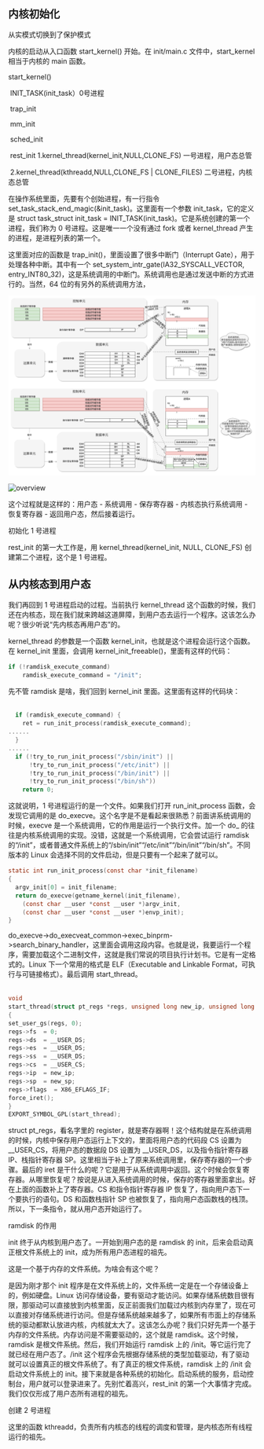 ## 内核初始化

从实模式切换到了保护模式

内核的启动从入口函数 start_kernel() 开始。在 init/main.c 文件中，start_kernel 相当于内核的 main 函数。

start_kernel()

​	INIT_TASK(init_task）0号进程

​	trap_init

​	mm_init

​	sched_init

​	rest_init 1.kernel_thread(kernel_init,NULL,CLONE_FS) 一号进程，用户态总管

​                  2.kernel_thread(kthreadd,NULL,CLONE_FS | CLONE_FILES) 二号进程，内核态总管

在操作系统里面，先要有个创始进程，有一行指令 set_task_stack_end_magic(&init_task)。这里面有一个参数 init_task，它的定义是 struct task_struct init_task = INIT_TASK(init_task)。它是系统创建的第一个进程，我们称为 0 号进程。这是唯一一个没有通过 fork 或者 kernel_thread 产生的进程，是进程列表的第一个。

这里面对应的函数是 trap_init()，里面设置了很多中断门（Interrupt Gate），用于处理各种中断。其中有一个 set_system_intr_gate(IA32_SYSCALL_VECTOR, entry_INT80_32)，这是系统调用的中断门。系统调用也是通过发送中断的方式进行的。当然，64 位的有另外的系统调用方法，



![user2kernel](pics/user2kernel.jpeg)

![overview](/Users/baofengqi/Documents/java-learning/roadmap/linux/pics/overview.jpg)

这个过程就是这样的：用户态 - 系统调用 - 保存寄存器 - 内核态执行系统调用 - 恢复寄存器 - 返回用户态，然后接着运行。

初始化 1 号进程

rest_init 的第一大工作是，用 kernel_thread(kernel_init, NULL, CLONE_FS) 创建第二个进程，这个是 1 号进程。

## 从内核态到用户态

我们再回到 1 号进程启动的过程。当前执行 kernel_thread 这个函数的时候，我们还在内核态，现在我们就来跨越这道屏障，到用户态去运行一个程序。这该怎么办呢？很少听说“先内核态再用户态”的。

kernel_thread 的参数是一个函数 kernel_init，也就是这个进程会运行这个函数。在 kernel_init 里面，会调用 kernel_init_freeable()，里面有这样的代码：

```c
if (!ramdisk_execute_command)
    ramdisk_execute_command = "/init";
```

先不管 ramdisk 是啥，我们回到 kernel_init 里面。这里面有这样的代码块：

```c

  if (ramdisk_execute_command) {
    ret = run_init_process(ramdisk_execute_command);
......
  }
......
  if (!try_to_run_init_process("/sbin/init") ||
      !try_to_run_init_process("/etc/init") ||
      !try_to_run_init_process("/bin/init") ||
      !try_to_run_init_process("/bin/sh"))
    return 0;

```

这就说明，1 号进程运行的是一个文件。如果我们打开 run_init_process 函数，会发现它调用的是 do_execve。这个名字是不是看起来很熟悉？前面讲系统调用的时候，execve 是一个系统调用，它的作用是运行一个执行文件。加一个 do_ 的往往是内核系统调用的实现。没错，这就是一个系统调用，它会尝试运行 ramdisk 的“/init”，或者普通文件系统上的“/sbin/init”“/etc/init”“/bin/init”“/bin/sh”。不同版本的 Linux 会选择不同的文件启动，但是只要有一个起来了就可以。

```c
static int run_init_process(const char *init_filename)
{
  argv_init[0] = init_filename;
  return do_execve(getname_kernel(init_filename),
    (const char __user *const __user *)argv_init,
    (const char __user *const __user *)envp_init);
}
```

do_execve->do_execveat_common->exec_binprm->search_binary_handler，这里面会调用这段内容。也就是说，我要运行一个程序，需要加载这个二进制文件，这就是我们常说的项目执行计划书。它是有一定格式的。Linux 下一个常用的格式是 ELF（Executable and Linkable Format，可执行与可链接格式）。最后调用 start_thread。

```c

void
start_thread(struct pt_regs *regs, unsigned long new_ip, unsigned long new_sp)
{
set_user_gs(regs, 0);
regs->fs  = 0;
regs->ds  = __USER_DS;
regs->es  = __USER_DS;
regs->ss  = __USER_DS;
regs->cs  = __USER_CS;
regs->ip  = new_ip;
regs->sp  = new_sp;
regs->flags  = X86_EFLAGS_IF;
force_iret();
}
EXPORT_SYMBOL_GPL(start_thread);
```

struct pt_regs，看名字里的 register，就是寄存器啊！这个结构就是在系统调用的时候，内核中保存用户态运行上下文的，里面将用户态的代码段 CS 设置为 __USER_CS，将用户态的数据段 DS 设置为 __USER_DS，以及指令指针寄存器 IP、栈指针寄存器 SP。这里相当于补上了原来系统调用里，保存寄存器的一个步骤。最后的 iret 是干什么的呢？它是用于从系统调用中返回。这个时候会恢复寄存器。从哪里恢复呢？按说是从进入系统调用的时候，保存的寄存器里面拿出。好在上面的函数补上了寄存器。CS 和指令指针寄存器 IP 恢复了，指向用户态下一个要执行的语句。DS 和函数栈指针 SP 也被恢复了，指向用户态函数栈的栈顶。所以，下一条指令，就从用户态开始运行了。

ramdisk 的作用

init 终于从内核到用户态了。一开始到用户态的是 ramdisk 的 init，后来会启动真正根文件系统上的 init，成为所有用户态进程的祖先。

这是一个基于内存的文件系统。为啥会有这个呢？

是因为刚才那个 init 程序是在文件系统上的，文件系统一定是在一个存储设备上的，例如硬盘。Linux 访问存储设备，要有驱动才能访问。如果存储系统数目很有限，那驱动可以直接放到内核里面，反正前面我们加载过内核到内存里了，现在可以直接对存储系统进行访问。但是存储系统越来越多了，如果所有市面上的存储系统的驱动都默认放进内核，内核就太大了。这该怎么办呢？我们只好先弄一个基于内存的文件系统。内存访问是不需要驱动的，这个就是 ramdisk。这个时候，ramdisk 是根文件系统。然后，我们开始运行 ramdisk 上的 /init。等它运行完了就已经在用户态了。/init 这个程序会先根据存储系统的类型加载驱动，有了驱动就可以设置真正的根文件系统了。有了真正的根文件系统，ramdisk 上的 /init 会启动文件系统上的 init。接下来就是各种系统的初始化。启动系统的服务，启动控制台，用户就可以登录进来了。先别忙着高兴，rest_init 的第一个大事情才完成。我们仅仅形成了用户态所有进程的祖先。

创建 2 号进程



这里的函数 kthreadd，负责所有内核态的线程的调度和管理，是内核态所有线程运行的祖先。

